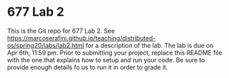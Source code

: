 # 677 Lab 2

This is the Git repo for 677 Lab 2. See https://marcoserafini.github.io/teaching/distributed-os/spring20/labs/lab2.html for a description of the lab. The lab is due on Apr 6th, 11:59 pm. Prior to submitting your project, replace this README file with the one that explains how to setup and run your code. Be sure to provide enough details fo us to run it in order to grade it.
